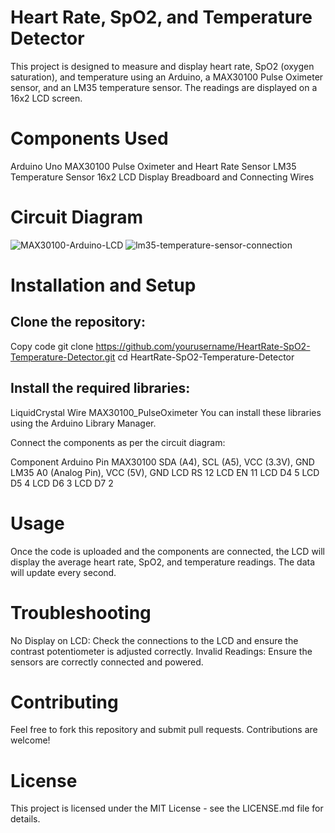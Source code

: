 # Heart Rate, SpO2, and Temperature Detector
This project is designed to measure and display heart rate, SpO2 (oxygen saturation), and temperature using an Arduino, a MAX30100 Pulse Oximeter sensor, and an LM35 temperature sensor. The readings are displayed on a 16x2 LCD screen.

# Components Used
Arduino Uno
MAX30100 Pulse Oximeter and Heart Rate Sensor
LM35 Temperature Sensor
16x2 LCD Display
Breadboard and Connecting Wires

# Circuit Diagram
![MAX30100-Arduino-LCD](https://github.com/user-attachments/assets/d17737bd-026d-439f-b712-f61184d82646)
![lm35-temperature-sensor-connection](https://github.com/user-attachments/assets/02c265c3-f030-415d-8298-86ce6dd44823)

# Installation and Setup

## Clone the repository:

Copy code
git clone https://github.com/yourusername/HeartRate-SpO2-Temperature-Detector.git
cd HeartRate-SpO2-Temperature-Detector

## Install the required libraries:

LiquidCrystal
Wire
MAX30100_PulseOximeter
You can install these libraries using the Arduino Library Manager.

Connect the components as per the circuit diagram:

Component	Arduino Pin
MAX30100	SDA (A4), SCL (A5), VCC (3.3V), GND
LM35	A0 (Analog Pin), VCC (5V), GND
LCD RS	12
LCD EN	11
LCD D4	5
LCD D5	4
LCD D6	3
LCD D7	2

# Usage
Once the code is uploaded and the components are connected, the LCD will display the average heart rate, SpO2, and temperature readings. The data will update every second.

# Troubleshooting
No Display on LCD: Check the connections to the LCD and ensure the contrast potentiometer is adjusted correctly.
Invalid Readings: Ensure the sensors are correctly connected and powered.
# Contributing
Feel free to fork this repository and submit pull requests. Contributions are welcome!

# License
This project is licensed under the MIT License - see the LICENSE.md file for details.
